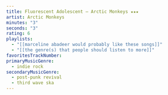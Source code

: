 ```yaml
---
title: Fluorescent Adolescent — Arctic Monkeys ★★★
artist: Arctic Monkeys
minutes: "3"
seconds: "3"
rating: 6
playlists:
  - "[[marceline abadeer would probably like these songs]]"
  - "[[the genre(s) that people should listen to more]]"
favoritesTrackNumber:
primaryMusicGenre:
  - indie rock
secondaryMusicGenre:
  - post-punk revival
  - third wave ska
---
```

